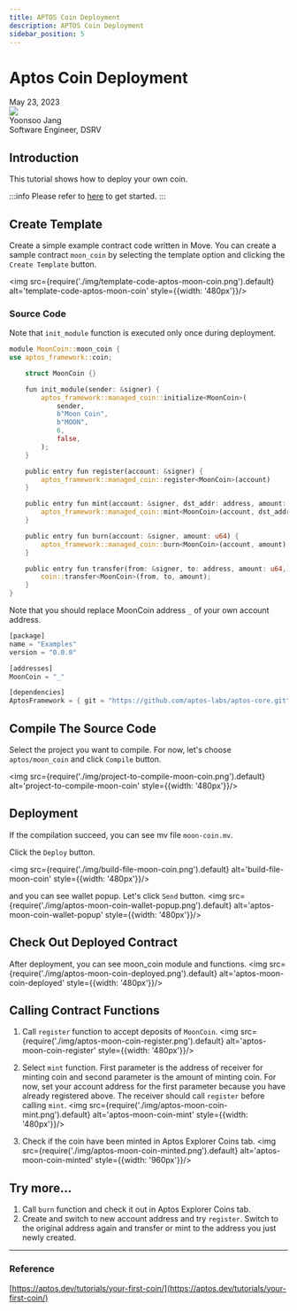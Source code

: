 ```yaml
---
title: APTOS Coin Deployment
description: APTOS Coin Deployment
sidebar_position: 5
---
```


# Aptos Coin Deployment 

<div>
  <span className='author-sm'>May 23, 2023</span>
  <div className='author-div'>
    <div className='author-avatars'>
      <a href='https://github.com/kairoski03' target='_blank'><img src='https://avatars.githubusercontent.com/u/110001241?v=4' /></a>
    </div>
    <div>
      <span className='author-name'>Yoonsoo Jang</span><br/>
      <span className='author-sm'>Software Engineer, DSRV </span>
    </div>
  </div>
</div>

## Introduction
This tutorial shows how to deploy your own coin.

:::info
Please refer to [here](https://docs.welldonestudio.io/code/getting-started) to get started.
:::

## Create Template
Create a simple example contract code written in Move.
You can create a sample contract `moon_coin` by selecting the template option
and clicking the `Create Template` button.

<img src={require('./img/template-code-aptos-moon-coin.png').default} alt='template-code-aptos-moon-coin' style={{width: '480px'}}/>

### Source Code

Note that `init_module` function is executed only once during deployment.

```rust title="moon_coin.move"
module MoonCoin::moon_coin {
use aptos_framework::coin;

    struct MoonCoin {}

    fun init_module(sender: &signer) {
        aptos_framework::managed_coin::initialize<MoonCoin>(
            sender,
            b"Moon Coin",
            b"MOON",
            6,
            false,
        );
    }

    public entry fun register(account: &signer) {
        aptos_framework::managed_coin::register<MoonCoin>(account)
    }

    public entry fun mint(account: &signer, dst_addr: address, amount: u64) {
        aptos_framework::managed_coin::mint<MoonCoin>(account, dst_addr, amount);
    }

    public entry fun burn(account: &signer, amount: u64) {
        aptos_framework::managed_coin::burn<MoonCoin>(account, amount);
    }

    public entry fun transfer(from: &signer, to: address, amount: u64,) {
        coin::transfer<MoonCoin>(from, to, amount);
    }
}
```

Note that you should replace MoonCoin address `_` of your own account address.

```rust title="Move.toml"
[package]
name = "Examples"
version = "0.0.0"

[addresses]
MoonCoin = "_" 

[dependencies]
AptosFramework = { git = "https://github.com/aptos-labs/aptos-core.git", subdir = "aptos-move/framework/aptos-framework/", rev = "main" }

```

## Compile The Source Code

Select the project you want to compile. For now, let's choose `aptos/moon_coin` and click `Compile` button.

<img src={require('./img/project-to-compile-moon-coin.png').default} alt='project-to-compile-moon-coin' style={{width: '480px'}}/>

## Deployment 
If the compilation succeed, you can see mv file `moon-coin.mv`.

Click the `Deploy` button.

<img src={require('./img/build-file-moon-coin.png').default} alt='build-file-moon-coin' style={{width: '480px'}}/>

and you can see wallet popup. Let's click `Send` button.
<img src={require('./img/aptos-moon-coin-wallet-popup.png').default} alt='aptos-moon-coin-wallet-popup' style={{width: '480px'}}/>

## Check Out Deployed Contract
After deployment, you can see moon_coin module and functions.
<img src={require('./img/aptos-moon-coin-deployed.png').default} alt='aptos-moon-coin-deployed' style={{width: '480px'}}/>

## Calling Contract Functions
1. Call `register` function to accept deposits of `MoonCoin`.
<img src={require('./img/aptos-moon-coin-register.png').default} alt='aptos-moon-coin-register' style={{width: '480px'}}/>

2. Select `mint` function. First parameter is the address of receiver for minting coin 
and second parameter is the amount of minting coin. For now, set your account address for the first parameter
because you have already registered above. 
The receiver should call `register` before calling `mint`.
<img src={require('./img/aptos-moon-coin-mint.png').default} alt='aptos-moon-coin-mint' style={{width: '480px'}}/>

3. Check if the coin have been minted in Aptos Explorer Coins tab.
<img src={require('./img/aptos-moon-coin-minted.png').default} alt='aptos-moon-coin-minted' style={{width: '960px'}}/>

## Try more...
1. Call `burn` function and check it out in Aptos Explorer Coins tab.
2. Create and switch to new account address and try `register`.
Switch to the original address again and transfer or mint to the address you just newly created.
---

### Reference

[https://aptos.dev/tutorials/your-first-coin/](https://aptos.dev/tutorials/your-first-coin/)